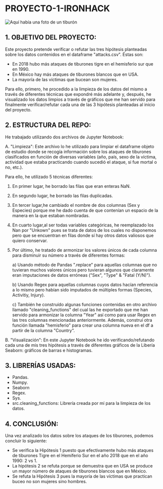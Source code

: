 # PROYECTO-1-IRONHACK

![Aquí había una foto de un tiburón](https://github.com/Lydia-Arocena/PROYECTO-1-IRONHACK/blob/main/foto_tiburon.jpg)


## 1. OBJETIVO DEL PROYECTO:
Este proyecto pretende verificar o refutar las tres hipótesis planteadas sobre los datos contenidos en el dataframe "attacks.csv". Éstas son:
- En 2018 hubo más ataques de tiburones tigre en el hemisferio sur que en 1990.
- En México hay más ataques de tiburones blancos que en USA.
- La mayoría de las víctimas que bucean son mujeres.

Para ello, primero, he procedido a la limpieza de los datos del mismo a través de diferentes técnicas que expondré más adelante y, después, he visualizado los datos limpios a través de gráficos que me han servido para finalmente verificar/refutar cada una de las 3 hipótesis planteadas al inicio del proyecto.


## 2. ESTRUCTURA DEL REPO:
He trabajado utilizando dos archivos de Jupyter Notebook:

A. "Limpieza": Este archivo lo he utilizado para limpiar el dataframe objeto de estudio donde se recogía información sobre los ataques de tiburones clasificados en función de diversas variables (año, país, sexo de la víctima, actividad que estaba practicando cuando sucedió el ataque, si fue mortal o no, etc.).

Para ello, he utilizado 5 técnicas diferentes:
1. En primer lugar, he borrado las filas que eran enteras NaN.

2. En segundo lugar, he borrado las filas duplicadas.

3. En tercer lugar,he cambiado el nombre de dos columnas (Sex y Especies) porque me he dado cuenta de que contenían un espacio de la manera en la que estaban nombradas.

4. En cuarto lugar,al ser todas variables categóricas, he reemplazado los Nan por "Unkown" pues se trata de datos de los cuales no disponemos pero que se encuentran en filas donde sí hay otros datos valiosos que quiero conservar.

5. Por último, he tratado de armonizar los valores únicos de cada columna para disminuir su número a través de diferentes formas:

    a) Usando método de Pandas ".replace" para aquellas columnas que no tuvieran muchos valores únicos pero tuvieran algunos que claramente eran imputaciones de datos erróneas ("Sex", "Type" & "Fatal (Y/N)").

    b) Usando Regex para aquellas columnas cuyos datos hacían referencia a lo mismo pero habían sido imputados de múltiples formas (Species, Activitiy, Injury).

    c) También he construído algunas funciones contenidas en otro archivo llamado "cleaning_functions" del cual las he exportado que me han servido para armonizar la columna "Year" así como para usar Regex en las tres columnas mencionadas anteriormente. Además, construí otra función llamada "hemisferio" para crear una columna nueva en el df a partir de la columna "Country".
        
        
B. "Visualización": En este Jupyter Notebook he ido verificando/refutando cada una de mis tres hipótesis a través de diferentes gráficos de la Libería Seaborn: gráficos de barras e histogramas.


## 3. LIBRERÍAS USADAS:
- Pandas.
- Numpy.
- Seaborn
- Regex.
- Sys.
- src.cleaning_functions: Librería creada por mí para la limpieza de los datos.



## 4. CONCLUSIÓN:
Una vez analizado los datos sobre los ataques de los tiburones, podemos concluir lo siguiente:
- Se verifica la Hipótesis 1 puesto que efectivamente hubo más ataques de tiburones Tigre en el Hemiferio Sur en el año 2018 que en el año 1990: 2 vs 1.
- La hipótesis 2 se refuta porque se demuestra que en USA se produce un mayor número de ataques de tiburones blancos que en México.
- Se refuta la Hipótesis 3 pues la mayoría de las víctimas que practican buceo no son mujeres sino hombres.

